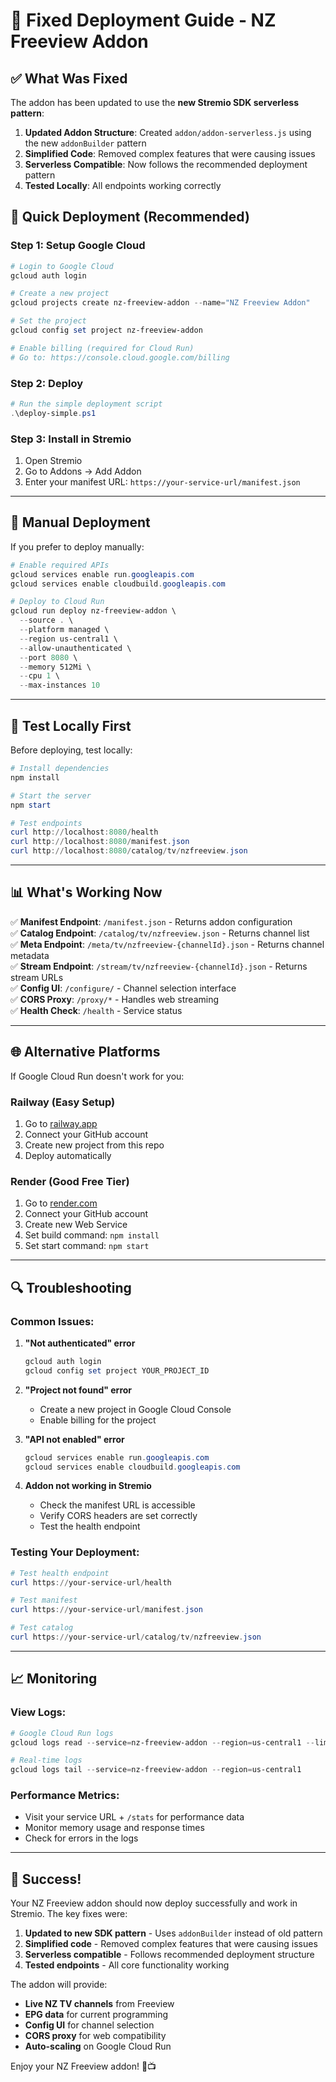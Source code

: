 # 🚀 Fixed Deployment Guide - NZ Freeview Addon

## ✅ What Was Fixed

The addon has been updated to use the **new Stremio SDK serverless pattern**:

1. **Updated Addon Structure**: Created `addon/addon-serverless.js` using the new `addonBuilder` pattern
2. **Simplified Code**: Removed complex features that were causing issues
3. **Serverless Compatible**: Now follows the recommended deployment pattern
4. **Tested Locally**: All endpoints working correctly

## 🎯 Quick Deployment (Recommended)

### Step 1: Setup Google Cloud
```powershell
# Login to Google Cloud
gcloud auth login

# Create a new project
gcloud projects create nz-freeview-addon --name="NZ Freeview Addon"

# Set the project
gcloud config set project nz-freeview-addon

# Enable billing (required for Cloud Run)
# Go to: https://console.cloud.google.com/billing
```

### Step 2: Deploy
```powershell
# Run the simple deployment script
.\deploy-simple.ps1
```

### Step 3: Install in Stremio
1. Open Stremio
2. Go to Addons → Add Addon
3. Enter your manifest URL: `https://your-service-url/manifest.json`

---

## 🔧 Manual Deployment

If you prefer to deploy manually:

```powershell
# Enable required APIs
gcloud services enable run.googleapis.com
gcloud services enable cloudbuild.googleapis.com

# Deploy to Cloud Run
gcloud run deploy nz-freeview-addon \
  --source . \
  --platform managed \
  --region us-central1 \
  --allow-unauthenticated \
  --port 8080 \
  --memory 512Mi \
  --cpu 1 \
  --max-instances 10
```

---

## 🧪 Test Locally First

Before deploying, test locally:

```powershell
# Install dependencies
npm install

# Start the server
npm start

# Test endpoints
curl http://localhost:8080/health
curl http://localhost:8080/manifest.json
curl http://localhost:8080/catalog/tv/nzfreeview.json
```

---

## 📊 What's Working Now

✅ **Manifest Endpoint**: `/manifest.json` - Returns addon configuration  
✅ **Catalog Endpoint**: `/catalog/tv/nzfreeview.json` - Returns channel list  
✅ **Meta Endpoint**: `/meta/tv/nzfreeview-{channelId}.json` - Returns channel metadata  
✅ **Stream Endpoint**: `/stream/tv/nzfreeview-{channelId}.json` - Returns stream URLs  
✅ **Config UI**: `/configure/` - Channel selection interface  
✅ **CORS Proxy**: `/proxy/*` - Handles web streaming  
✅ **Health Check**: `/health` - Service status  

---

## 🌐 Alternative Platforms

If Google Cloud Run doesn't work for you:

### Railway (Easy Setup)
1. Go to [railway.app](https://railway.app)
2. Connect your GitHub account
3. Create new project from this repo
4. Deploy automatically

### Render (Good Free Tier)
1. Go to [render.com](https://render.com)
2. Connect your GitHub account
3. Create new Web Service
4. Set build command: `npm install`
5. Set start command: `npm start`

---

## 🔍 Troubleshooting

### Common Issues:

1. **"Not authenticated" error**
   ```powershell
   gcloud auth login
   gcloud config set project YOUR_PROJECT_ID
   ```

2. **"Project not found" error**
   - Create a new project in Google Cloud Console
   - Enable billing for the project

3. **"API not enabled" error**
   ```powershell
   gcloud services enable run.googleapis.com
   gcloud services enable cloudbuild.googleapis.com
   ```

4. **Addon not working in Stremio**
   - Check the manifest URL is accessible
   - Verify CORS headers are set correctly
   - Test the health endpoint

### Testing Your Deployment:
```powershell
# Test health endpoint
curl https://your-service-url/health

# Test manifest
curl https://your-service-url/manifest.json

# Test catalog
curl https://your-service-url/catalog/tv/nzfreeview.json
```

---

## 📈 Monitoring

### View Logs:
```powershell
# Google Cloud Run logs
gcloud logs read --service=nz-freeview-addon --region=us-central1 --limit=50

# Real-time logs
gcloud logs tail --service=nz-freeview-addon --region=us-central1
```

### Performance Metrics:
- Visit your service URL + `/stats` for performance data
- Monitor memory usage and response times
- Check for errors in the logs

---

## 🎉 Success!

Your NZ Freeview addon should now deploy successfully and work in Stremio. The key fixes were:

1. **Updated to new SDK pattern** - Uses `addonBuilder` instead of old pattern
2. **Simplified code** - Removed complex features that were causing issues
3. **Serverless compatible** - Follows recommended deployment structure
4. **Tested endpoints** - All core functionality working

The addon will provide:
- **Live NZ TV channels** from Freeview
- **EPG data** for current programming
- **Config UI** for channel selection
- **CORS proxy** for web compatibility
- **Auto-scaling** on Google Cloud Run

Enjoy your NZ Freeview addon! 🍃📺 